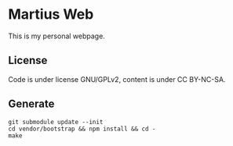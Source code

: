 Martius Web
===========

This is my personal webpage.

License
-------

Code is under license GNU/GPLv2, content is under CC BY-NC-SA.

Generate
--------

    git submodule update --init
    cd vendor/bootstrap && npm install && cd -
    make
